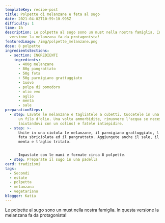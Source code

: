 ```yaml
---
templateKey: recipe-post
title: Polpette di melanzane e feta al sugo
date: 2021-04-02T10:59:10.995Z
difficulty: 1
time: 1h
description: Le polpette al sugo sono un must nella nostra famiglia. In questa
  versione la melanzana fa da protagonista!
featuredimage: /img/polpette_melanzane.png
dose: 8 polpette
ingredientsSections:
  - section: INGREDIENTI
    ingredients:
      - 400g melanzane
      - 80g pangrattato
      - 50g feta
      - 50g parmigiano grattuggiato
      - 1uovo
      - polpa di pomodoro
      - olio evo
      - aglio
      - menta
      - sale
preparationSteps:
  - step: Lavate le melanzane e tagliatele a cubetti. Cuocetele in una padella con
      un filo d'olio. Una volta ammorbidite, rimuovere l'acqua se necessario
      (aiutandovi con un colino) e fatele intiepidire.
  - step: >-
      Unite in una ciotola le melanzane, il parmigiano grattuggiato, l'uovo, la
      feta sbriciolata ed il pangrattato. Aggiungete anche il sale, il pepe, la
      menta e l'aglio tritato.


      Impastate con le mani e formate circa 8 polpette.
  - step: Preparate il sugo in una padella
card: tradizioni
tags:
  - Secondi
  - estate
  - polpetta
  - melanzana
  - vegetariano
blogger: Katia
---
```

Le polpette al sugo sono un must nella nostra famiglia. In questa versione la melanzana fa da protagonista!